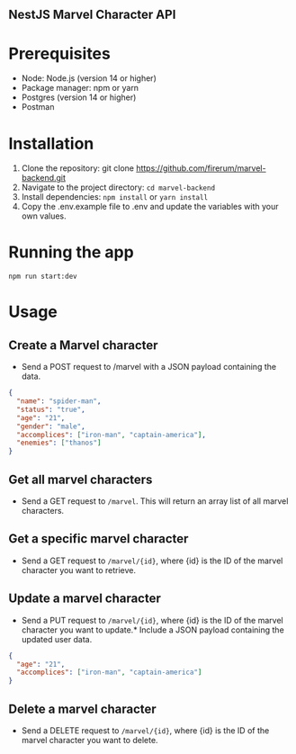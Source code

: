 ## NestJS Marvel Character API

# Prerequisites

- Node: Node.js (version 14 or higher)
- Package manager: npm or yarn
- Postgres (version 14 or higher)
- Postman

# Installation

1. Clone the repository: git clone https://github.com/firerum/marvel-backend.git
2. Navigate to the project directory: `cd marvel-backend`
3. Install dependencies: `npm install` or `yarn install`
4. Copy the .env.example file to .env and update the variables with your own values.

# Running the app

`npm run start:dev`

# Usage

## Create a Marvel character

- Send a POST request to /marvel with a JSON payload containing the data.

```json
{
  "name": "spider-man",
  "status": "true",
  "age": "21",
  "gender": "male",
  "accomplices": ["iron-man", "captain-america"],
  "enemies": ["thanos"]
}
```

## Get all marvel characters

- Send a GET request to `/marvel`. This will return an array list of all marvel characters.

## Get a specific marvel character

- Send a GET request to `/marvel/{id}`, where {id} is the ID of the marvel character you want to retrieve.

## Update a marvel character

- Send a PUT request to `/marvel/{id}`, where {id} is the ID of the marvel character you want to update.\* Include a JSON payload containing the updated user data.

```json
{
  "age": "21",
  "accomplices": ["iron-man", "captain-america"]
}
```

## Delete a marvel character

- Send a DELETE request to `/marvel/{id}`, where {id} is the ID of the marvel character you want to delete.
